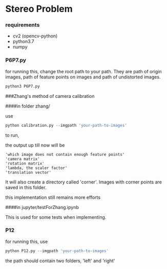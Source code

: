 # Stereo Problem

### requirements

- cv2 (opencv-python)
- python3.7
- numpy

### P6P7.py

for running this, change the root path to your path. They are path of origin images, path of feature points on images and path of undistorted images.

```python
python3 P6P7.py
```

###Zhang's method of camera calibration

####in folder zhang/

use

```python
python calibration.py --imgpath 'your-path-to-images'
```

to run,

the output up till now will be

```
'which image does not contain enough feature points'
'camera matrix'
'rotation matrix'
'lambda, the scaler factor'
'translation vector'
```

It will also create a directory called 'corner'. Images with corner points are saved in this folder.

this implementation still remains more efforts

####in jupyter/testForZhang.ipynb

This is used for some tests when implementing.

### P12

for running this, use

```python
python P12.py --imgpath 'your-path-to-images'
```

the path should contain two folders, 'left' and 'right'